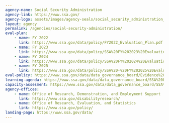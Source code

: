 ```yaml
---
agency-name: Social Security Administration
agency-link: https://www.ssa.gov/
agency-logo: assets/images/agency-seals/social_security_administration_seal.png
layout: agency
permalink: /agencies/social-security-administration/
eval-plan:
    - name: FY 2022
      link: https://www.ssa.gov/data/policy/FY2022_Evaluation_Plan.pdf
    - name: FY 2023
      link: https://www.ssa.gov/data/policy/SSA%20FY%202023%20Evaluation%20Plan%20Final%20032322.pdf
    - name: FY 2024
      link: https://www.ssa.gov/data/policy/SSA%20FY%202024%20Evaluation%20Plan%203.14.2023.pdf
    - name: FY 2025
      link: https://www.ssa.gov/data/policy/SSA%20-%20FY%202025%20Evaluation%20Plan%20FINAL.pdf
eval-policy: https://www.ssa.gov/data/data_governance_board/Evidence%20Act%20Evaluation%20Policy%20-%20September%202020.pdf
learning-agenda: https://www.ssa.gov/data/data_governance_board/SSA%20FY2022-2026%20Learning%20Agenda%20Final%20032322.pdf
capacity-assesment: https://www.ssa.gov/data/data_governance_board/SSA%20FY2022-2026%20Capacity%20Assessment%20Final%20032322.pdf
agency-offices:
    - name: Office of Research, Demonstration, and Employment Support
      link: https://www.ssa.gov/disabilityresearch/
    - name: Office of Research, Evaluation, and Statistics
      link: https://www.ssa.gov/policy/  
landing-page: https://www.ssa.gov/data/
---
```

